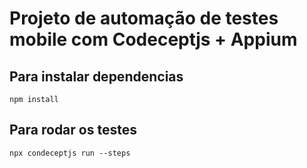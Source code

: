 # Projeto de automação de testes mobile com Codeceptjs + Appium

## Para instalar dependencias

```
npm install
```

## Para rodar os testes

```
npx condeceptjs run --steps
```
